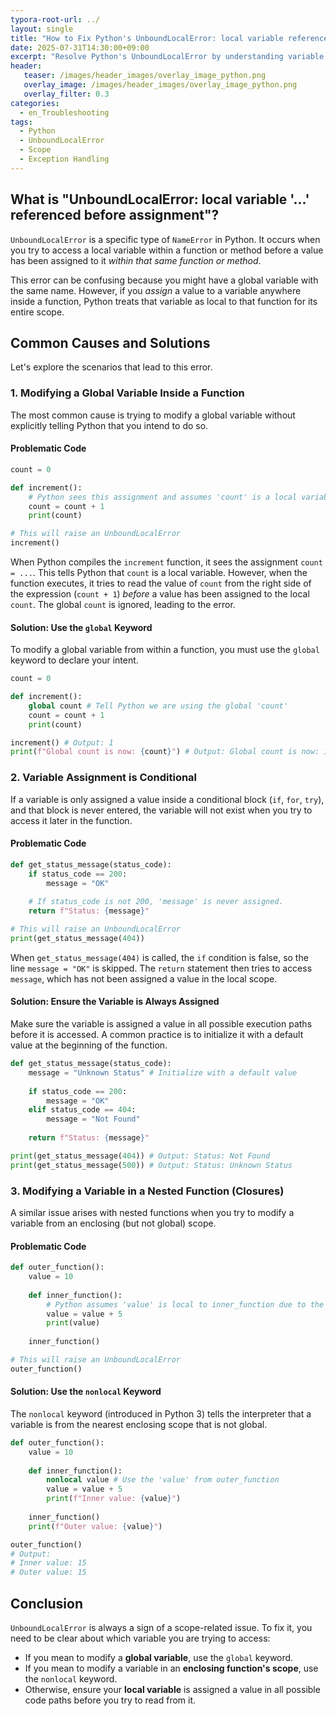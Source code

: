 ```yaml
---
typora-root-url: ../
layout: single
title: "How to Fix Python's UnboundLocalError: local variable referenced before assignment"
date: 2025-07-31T14:30:00+09:00
excerpt: "Resolve Python's UnboundLocalError by understanding variable scope. Learn to use the `global` and `nonlocal` keywords or ensure a variable is always assigned a value within a function's scope before it is accessed."
header:
   teaser: /images/header_images/overlay_image_python.png
   overlay_image: /images/header_images/overlay_image_python.png
   overlay_filter: 0.3
categories:
  - en_Troubleshooting
tags:
  - Python
  - UnboundLocalError
  - Scope
  - Exception Handling
---
```


## What is "UnboundLocalError: local variable '...' referenced before assignment"?

`UnboundLocalError` is a specific type of `NameError` in Python. It occurs when you try to access a local variable within a function or method before a value has been assigned to it *within that same function or method*.

This error can be confusing because you might have a global variable with the same name. However, if you *assign* a value to a variable anywhere inside a function, Python treats that variable as local to that function for its entire scope.

## Common Causes and Solutions

Let's explore the scenarios that lead to this error.

### 1. Modifying a Global Variable Inside a Function

The most common cause is trying to modify a global variable without explicitly telling Python that you intend to do so.

#### Problematic Code

```python
count = 0

def increment():
    # Python sees this assignment and assumes 'count' is a local variable.
    count = count + 1
    print(count)

# This will raise an UnboundLocalError
increment()
```

When Python compiles the `increment` function, it sees the assignment `count = ...`. This tells Python that `count` is a local variable. However, when the function executes, it tries to read the value of `count` from the right side of the expression (`count + 1`) *before* a value has been assigned to the local `count`. The global `count` is ignored, leading to the error.

#### Solution: Use the `global` Keyword

To modify a global variable from within a function, you must use the `global` keyword to declare your intent.

```python
count = 0

def increment():
    global count # Tell Python we are using the global 'count'
    count = count + 1
    print(count)

increment() # Output: 1
print(f"Global count is now: {count}") # Output: Global count is now: 1
```

### 2. Variable Assignment is Conditional

If a variable is only assigned a value inside a conditional block (`if`, `for`, `try`), and that block is never entered, the variable will not exist when you try to access it later in the function.

#### Problematic Code

```python
def get_status_message(status_code):
    if status_code == 200:
        message = "OK"
    
    # If status_code is not 200, 'message' is never assigned.
    return f"Status: {message}"

# This will raise an UnboundLocalError
print(get_status_message(404))
```

When `get_status_message(404)` is called, the `if` condition is false, so the line `message = "OK"` is skipped. The `return` statement then tries to access `message`, which has not been assigned a value in the local scope.

#### Solution: Ensure the Variable is Always Assigned

Make sure the variable is assigned a value in all possible execution paths before it is accessed. A common practice is to initialize it with a default value at the beginning of the function.

```python
def get_status_message(status_code):
    message = "Unknown Status" # Initialize with a default value
    
    if status_code == 200:
        message = "OK"
    elif status_code == 404:
        message = "Not Found"
    
    return f"Status: {message}"

print(get_status_message(404)) # Output: Status: Not Found
print(get_status_message(500)) # Output: Status: Unknown Status
```

### 3. Modifying a Variable in a Nested Function (Closures)

A similar issue arises with nested functions when you try to modify a variable from an enclosing (but not global) scope.

#### Problematic Code

```python
def outer_function():
    value = 10
    
    def inner_function():
        # Python assumes 'value' is local to inner_function due to the assignment.
        value = value + 5
        print(value)
        
    inner_function()

# This will raise an UnboundLocalError
outer_function()
```

#### Solution: Use the `nonlocal` Keyword

The `nonlocal` keyword (introduced in Python 3) tells the interpreter that a variable is from the nearest enclosing scope that is not global.

```python
def outer_function():
    value = 10
    
    def inner_function():
        nonlocal value # Use the 'value' from outer_function
        value = value + 5
        print(f"Inner value: {value}")
        
    inner_function()
    print(f"Outer value: {value}")

outer_function()
# Output:
# Inner value: 15
# Outer value: 15
```

## Conclusion

`UnboundLocalError` is always a sign of a scope-related issue. To fix it, you need to be clear about which variable you are trying to access:
*   If you mean to modify a **global variable**, use the `global` keyword.
*   If you mean to modify a variable in an **enclosing function's scope**, use the `nonlocal` keyword.
*   Otherwise, ensure your **local variable** is assigned a value in all possible code paths before you try to read from it.
